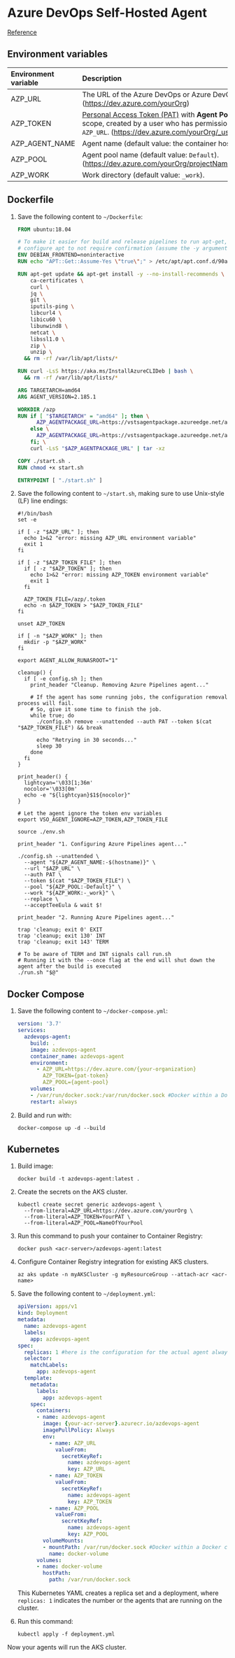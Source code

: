 # Azure DevOps Self-Hosted Agent
[Reference](https://docs.microsoft.com/en-us/azure/devops/pipelines/agents/docker?view=azure-devops)

## Environment variables

| Environment variable | Description                                                  |
| :------------------- | :----------------------------------------------------------- |
| AZP_URL              | The URL of the Azure DevOps or Azure DevOps Server instance. (https://dev.azure.com/yourOrg) |
| AZP_TOKEN            | [Personal Access Token (PAT)](https://docs.microsoft.com/en-us/azure/devops/organizations/accounts/use-personal-access-tokens-to-authenticate?view=azure-devops) with **Agent Pools (read, manage)** scope, created by a user who has permission to [configure agents](https://docs.microsoft.com/en-us/azure/devops/pipelines/agents/pools-queues?view=azure-devops#creating-agent-pools), at `AZP_URL`. (https://dev.azure.com/yourOrg/_usersSettings/tokens) |
| AZP_AGENT_NAME       | Agent name (default value: the container hostname).          |
| AZP_POOL             | Agent pool name (default value: `Default`). (https://dev.azure.com/yourOrg/projectName/_settings/agentqueues) |
| AZP_WORK             | Work directory (default value: `_work`).                     |

## Dockerfile

1. Save the following content to `~/Dockerfile`:

   ```dockerfile
   FROM ubuntu:18.04
   
   # To make it easier for build and release pipelines to run apt-get,
   # configure apt to not require confirmation (assume the -y argument by default)
   ENV DEBIAN_FRONTEND=noninteractive
   RUN echo "APT::Get::Assume-Yes \"true\";" > /etc/apt/apt.conf.d/90assumeyes
   
   RUN apt-get update && apt-get install -y --no-install-recommends \
       ca-certificates \
       curl \
       jq \
       git \
       iputils-ping \
       libcurl4 \
       libicu60 \
       libunwind8 \
       netcat \
       libssl1.0 \
       zip \
       unzip \
     && rm -rf /var/lib/apt/lists/*
   
   RUN curl -LsS https://aka.ms/InstallAzureCLIDeb | bash \
     && rm -rf /var/lib/apt/lists/*
   
   ARG TARGETARCH=amd64
   ARG AGENT_VERSION=2.185.1
   
   WORKDIR /azp
   RUN if [ "$TARGETARCH" = "amd64" ]; then \
         AZP_AGENTPACKAGE_URL=https://vstsagentpackage.azureedge.net/agent/${AGENT_VERSION}/vsts-agent-linux-x64-${AGENT_VERSION}.tar.gz; \
       else \
         AZP_AGENTPACKAGE_URL=https://vstsagentpackage.azureedge.net/agent/${AGENT_VERSION}/vsts-agent-linux-${TARGETARCH}-${AGENT_VERSION}.tar.gz; \
       fi; \
       curl -LsS "$AZP_AGENTPACKAGE_URL" | tar -xz
   
   COPY ./start.sh .
   RUN chmod +x start.sh
   
   ENTRYPOINT [ "./start.sh" ]
   ```

2. Save the following content to `~/start.sh`, making sure to use Unix-style (LF) line endings:

   ```shell
   #!/bin/bash
   set -e
   
   if [ -z "$AZP_URL" ]; then
     echo 1>&2 "error: missing AZP_URL environment variable"
     exit 1
   fi
   
   if [ -z "$AZP_TOKEN_FILE" ]; then
     if [ -z "$AZP_TOKEN" ]; then
       echo 1>&2 "error: missing AZP_TOKEN environment variable"
       exit 1
     fi
   
     AZP_TOKEN_FILE=/azp/.token
     echo -n $AZP_TOKEN > "$AZP_TOKEN_FILE"
   fi
   
   unset AZP_TOKEN
   
   if [ -n "$AZP_WORK" ]; then
     mkdir -p "$AZP_WORK"
   fi
   
   export AGENT_ALLOW_RUNASROOT="1"
   
   cleanup() {
     if [ -e config.sh ]; then
       print_header "Cleanup. Removing Azure Pipelines agent..."
   
       # If the agent has some running jobs, the configuration removal process will fail.
       # So, give it some time to finish the job.
       while true; do
         ./config.sh remove --unattended --auth PAT --token $(cat "$AZP_TOKEN_FILE") && break
   
         echo "Retrying in 30 seconds..."
         sleep 30
       done
     fi
   }
   
   print_header() {
     lightcyan='\033[1;36m'
     nocolor='\033[0m'
     echo -e "${lightcyan}$1${nocolor}"
   }
   
   # Let the agent ignore the token env variables
   export VSO_AGENT_IGNORE=AZP_TOKEN,AZP_TOKEN_FILE
   
   source ./env.sh
   
   print_header "1. Configuring Azure Pipelines agent..."
   
   ./config.sh --unattended \
     --agent "${AZP_AGENT_NAME:-$(hostname)}" \
     --url "$AZP_URL" \
     --auth PAT \
     --token $(cat "$AZP_TOKEN_FILE") \
     --pool "${AZP_POOL:-Default}" \
     --work "${AZP_WORK:-_work}" \
     --replace \
     --acceptTeeEula & wait $!
   
   print_header "2. Running Azure Pipelines agent..."
   
   trap 'cleanup; exit 0' EXIT
   trap 'cleanup; exit 130' INT
   trap 'cleanup; exit 143' TERM
   
   # To be aware of TERM and INT signals call run.sh
   # Running it with the --once flag at the end will shut down the agent after the build is executed
   ./run.sh "$@"
   ```

## Docker Compose

1. Save the following content to `~/docker-compose.yml`:

   ```yaml
   version: '3.7'
   services:
     azdevops-agent:
       build: .
       image: azdevops-agent
       container_name: azdevops-agent
       environment:
         - AZP_URL=https://dev.azure.com/{your-organization}
           AZP_TOKEN={pat-token}
           AZP_POOL={agent-pool}
       volumes:
       - /var/run/docker.sock:/var/run/docker.sock #Docker within a Docker container
       restart: always
   ```

2. Build and run with:

   ```
   docker-compose up -d --build
   ```

## Kubernetes

1. Build image:

   ```shell
   docker build -t azdevops-agent:latest .
   ```
2. Create the secrets on the AKS cluster.

   ```shell
   kubectl create secret generic azdevops-agent \
     --from-literal=AZP_URL=https://dev.azure.com/yourOrg \
     --from-literal=AZP_TOKEN=YourPAT \
     --from-literal=AZP_POOL=NameOfYourPool
   ```

2. Run this command to push your container to Container Registry:

   ```shell
   docker push <acr-server>/azdevops-agent:latest
   ```

3. Configure Container Registry integration for existing AKS clusters. 

   ```shell
   az aks update -n myAKSCluster -g myResourceGroup --attach-acr <acr-name>
   ```

4. Save the following content to `~/deployment.yml`:

   ```yaml
   apiVersion: apps/v1
   kind: Deployment
   metadata:
     name: azdevops-agent
     labels:
       app: azdevops-agent
   spec:
     replicas: 1 #here is the configuration for the actual agent always running
     selector:
       matchLabels:
         app: azdevops-agent
     template:
       metadata:
         labels:
           app: azdevops-agent
       spec:
         containers:
         - name: azdevops-agent
           image: {your-acr-server}.azurecr.io/azdevops-agent
           imagePullPolicy: Always
           env:
             - name: AZP_URL
               valueFrom:
                 secretKeyRef:
                   name: azdevops-agent
                   key: AZP_URL
             - name: AZP_TOKEN
               valueFrom:
                 secretKeyRef:
                   name: azdevops-agent
                   key: AZP_TOKEN
             - name: AZP_POOL
               valueFrom:
                 secretKeyRef:
                   name: azdevops-agent
                   key: AZP_POOL
           volumeMounts:
           - mountPath: /var/run/docker.sock #Docker within a Docker container
             name: docker-volume
         volumes:
         - name: docker-volume
           hostPath:
             path: /var/run/docker.sock
   ```

   This Kubernetes YAML creates a replica set and a deployment, where `replicas: 1` indicates the number or the agents that are running on the cluster.

5. Run this command:

   ```shell
   kubectl apply -f deployment.yml
   ```

Now your agents will run the AKS cluster.
